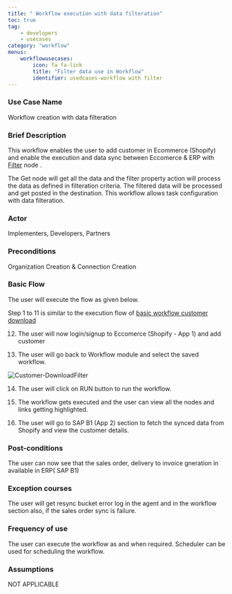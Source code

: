 ```yaml
---
title: " Workflow execution with data filteration"
toc: true
tag: 
    - developers
    - usecases
category: "workflow"   
menus: 
    workflowusecases:
        icon: fa fa-link
        title: "Filter data use in Workflow" 
        identifier: usedcases-workflow with filter
---
```


### Use Case Name  
Workflow creation with data filteration

### Brief Description 
This workflow enables the user to add customer in Ecommerce (Shopify) and enable the execution and data sync between Eccomerce & ERP with [Filter](/workflow/working-with-filter/)  node . 

The Get node will get all the data and the filter property action will process the data as defined in filteration criteria. The filtered data will be processed and get posted in the destination. This workflow allows task configuration with  data filteration.
 
### Actor
Implementers, Developers, Partners  

### Preconditions 
Organization Creation & Connection Creation 

### Basic Flow
The user will execute the flow as given below.

Step 1 to 11 is similar to the execution flow of [basic workflow customer download](/workflow-management/basic-workflow-customer-download/)

12. The user will now login/signup to Eccomerce (Shopify - App 1) and add customer 

13. The user will go back to Workflow module and select the saved workflow.

![Customer-DownloadFilter](/staticfiles/workflow-management/media/Customer-DownloadFilter.png)

14. The user will click on RUN button to run the workflow.

15. The workflow gets executed and the user can view all the nodes and links getting highlighted.

16.  The user will go to SAP B1 (App 2) section to fetch the synced data from Shopify and view the customer details.


### Post-conditions
The user can now see that the sales order, delivery to invoice gneration in available in ERP( SAP B1)

### Exception courses 
The user will get resync bucket error log in the agent and in the workflow section also, if the sales order
sync is failure.       

### Frequency of use
The user can execute the workflow as and when required. Scheduler can be used for scheduling the workflow.

### Assumptions 
 NOT APPLICABLE 